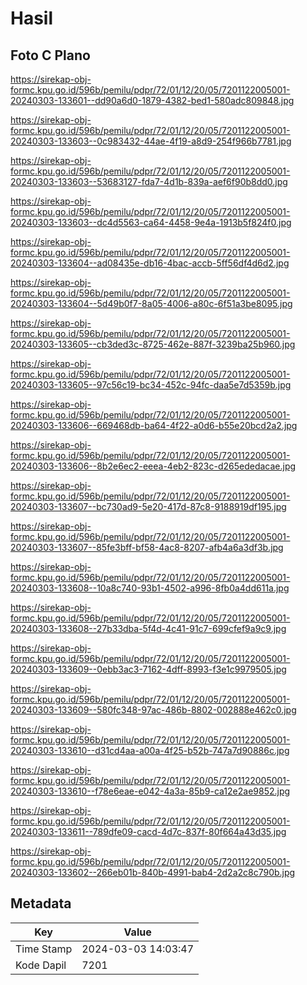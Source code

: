 # Hasil

## Foto C Plano

https://sirekap-obj-formc.kpu.go.id/596b/pemilu/pdpr/72/01/12/20/05/7201122005001-20240303-133601--dd90a6d0-1879-4382-bed1-580adc809848.jpg

https://sirekap-obj-formc.kpu.go.id/596b/pemilu/pdpr/72/01/12/20/05/7201122005001-20240303-133603--0c983432-44ae-4f19-a8d9-254f966b7781.jpg

https://sirekap-obj-formc.kpu.go.id/596b/pemilu/pdpr/72/01/12/20/05/7201122005001-20240303-133603--53683127-fda7-4d1b-839a-aef6f90b8dd0.jpg

https://sirekap-obj-formc.kpu.go.id/596b/pemilu/pdpr/72/01/12/20/05/7201122005001-20240303-133603--dc4d5563-ca64-4458-9e4a-1913b5f824f0.jpg

https://sirekap-obj-formc.kpu.go.id/596b/pemilu/pdpr/72/01/12/20/05/7201122005001-20240303-133604--ad08435e-db16-4bac-accb-5ff56df4d6d2.jpg

https://sirekap-obj-formc.kpu.go.id/596b/pemilu/pdpr/72/01/12/20/05/7201122005001-20240303-133604--5d49b0f7-8a05-4006-a80c-6f51a3be8095.jpg

https://sirekap-obj-formc.kpu.go.id/596b/pemilu/pdpr/72/01/12/20/05/7201122005001-20240303-133605--cb3ded3c-8725-462e-887f-3239ba25b960.jpg

https://sirekap-obj-formc.kpu.go.id/596b/pemilu/pdpr/72/01/12/20/05/7201122005001-20240303-133605--97c56c19-bc34-452c-94fc-daa5e7d5359b.jpg

https://sirekap-obj-formc.kpu.go.id/596b/pemilu/pdpr/72/01/12/20/05/7201122005001-20240303-133606--669468db-ba64-4f22-a0d6-b55e20bcd2a2.jpg

https://sirekap-obj-formc.kpu.go.id/596b/pemilu/pdpr/72/01/12/20/05/7201122005001-20240303-133606--8b2e6ec2-eeea-4eb2-823c-d265ededacae.jpg

https://sirekap-obj-formc.kpu.go.id/596b/pemilu/pdpr/72/01/12/20/05/7201122005001-20240303-133607--bc730ad9-5e20-417d-87c8-9188919df195.jpg

https://sirekap-obj-formc.kpu.go.id/596b/pemilu/pdpr/72/01/12/20/05/7201122005001-20240303-133607--85fe3bff-bf58-4ac8-8207-afb4a6a3df3b.jpg

https://sirekap-obj-formc.kpu.go.id/596b/pemilu/pdpr/72/01/12/20/05/7201122005001-20240303-133608--10a8c740-93b1-4502-a996-8fb0a4dd611a.jpg

https://sirekap-obj-formc.kpu.go.id/596b/pemilu/pdpr/72/01/12/20/05/7201122005001-20240303-133608--27b33dba-5f4d-4c41-91c7-699cfef9a9c9.jpg

https://sirekap-obj-formc.kpu.go.id/596b/pemilu/pdpr/72/01/12/20/05/7201122005001-20240303-133609--0ebb3ac3-7162-4dff-8993-f3e1c9979505.jpg

https://sirekap-obj-formc.kpu.go.id/596b/pemilu/pdpr/72/01/12/20/05/7201122005001-20240303-133609--580fc348-97ac-486b-8802-002888e462c0.jpg

https://sirekap-obj-formc.kpu.go.id/596b/pemilu/pdpr/72/01/12/20/05/7201122005001-20240303-133610--d31cd4aa-a00a-4f25-b52b-747a7d90886c.jpg

https://sirekap-obj-formc.kpu.go.id/596b/pemilu/pdpr/72/01/12/20/05/7201122005001-20240303-133610--f78e6eae-e042-4a3a-85b9-ca12e2ae9852.jpg

https://sirekap-obj-formc.kpu.go.id/596b/pemilu/pdpr/72/01/12/20/05/7201122005001-20240303-133611--789dfe09-cacd-4d7c-837f-80f664a43d35.jpg

https://sirekap-obj-formc.kpu.go.id/596b/pemilu/pdpr/72/01/12/20/05/7201122005001-20240303-133602--266eb01b-840b-4991-bab4-2d2a2c8c790b.jpg


## Metadata

| Key        | Value               |
| ---------- | ------------------- |
| Time Stamp | 2024-03-03 14:03:47 |
| Kode Dapil | 7201                |



